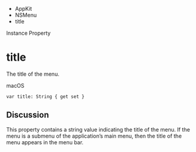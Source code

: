 

- AppKit
- NSMenu
-  title 

Instance Property

# title

The title of the menu.

macOS

``` source
var title: String { get set }
```

## Discussion

This property contains a string value indicating the title of the menu. If the menu is a submenu of the application’s main menu, then the title of the menu appears in the menu bar.


